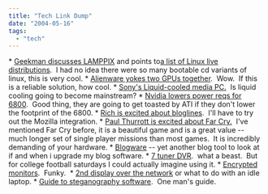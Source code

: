 ```yaml
---
title: "Tech Link Dump"
date: "2004-05-16"
tags: 
  - "tech"
---
```


\* [Geekman discusses LAMPPIX](http://www.geekman.com/blog/arc/cat_Linux.html) and points to[a list of Linux live distributions](http://www.frozentech.com/content/livecd.php).  I had no idea there were so many bootable cd variants of linux, this is very cool. \* [Alienware yokes two GPUs together](http://www.extremetech.com/article2/0,1558,1591812,00.asp?kc=ETRSS02129TX1K0000532).  Wow.  If this is a reliable solution, how cool. \* [Sony's Liquid-cooled media PC.](http://www.gadgets-weblog.com/archives/liquid_cooled_media_pc_from_sony.html)  Is liquid cooling going to become mainstream? \* [Nvidia lowers power reqs for 6800](http://www.extremetech.com/article2/0,1558,1591397,00.asp?kc=ETRSS02129TX1K0000532).  Good thing, they are going to get toasted by ATI if they don't lower the footprint of the 6800. \* [Rich is excited about bloglines](http://www.tongfamily.com/guide_to_blogs/001523.html).  I'll have to try out the Mozilla integration. \* [Paul Thurrott is excited about Far Cry.](http://www.internet-nexus.com/2004_05_09_archive.htm#108431746912501206)  I've mentioned Far Cry before, it is a beautiful game and is a great value -- much longer set of single player missions than most games.  It is incredibly demanding of your hardware. \* [Blogware](http://blog.blogware.com/blog/_archives/2004/5/10/55027.html) -- yet another blog tool to look at if and when i upgrade my blog software. \* [7 tuner DVR](http://www.pvrblog.com/pvr/2004/05/monster_dvr.html).  what a beast.  But for college football saturdays I could actually imagine using it. \* [Encrypted monitors](http://www.gizmodo.com/archives/perpixel-encrypted-monitors-protect-from-offangle-snoops-016037.php).  Funky.  \* [2nd display over the network](http://www.gadgets-weblog.com/archives/for_those_of_you_with_a_spare_tablet_pc_around_the_place.html) or what to do with an idle laptop. \* [Guide to steganography software](http://channels.lockergnome.com/news/archives/010223.phtml).  One man's guide.
